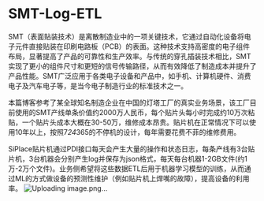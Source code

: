 # SMT-Log-ETL

SMT（表面贴装技术）是离散制造业中的一项关键技术，它通过自动化设备将电子元件直接贴装在印刷电路板（PCB）的表面。这种技术支持高密度的电子组件布局，显著提高了产品的可靠性和生产效率。与传统的穿孔插装技术相比，SMT实现了更小的组件尺寸和更短的信号传输路径，从而有效降低了制造成本并提升了产品性能。SMT广泛应用于各类电子设备和产品中，如手机、计算机硬件、消费电子及汽车电子等，是当今电子制造行业的标准技术之一。

本篇博客参考了某全球知名制造企业在中国的灯塔工厂的真实业务场景，该工厂目前使用的SMT产线单条价值约2000万人民币，每个贴片头每小时完成约10万次粘贴，一个贴片头成本大概在30-50万，维修成本昂贵。贴片机在正常情况下可以使用10年以上，按照7*24*365的不停机的设计，每年需要花费不菲的维修费用。

SiPlace贴片机通过PDI接口每天会产生大量的操作和状态日志，每条产线有3台贴片机，3台机器会分别产生log并保存为json格式，每天每台机器1-2GB文件(约1万-2万个文件)。业务侧希望将这些数据ETL后用于机器学习模型的训练，从而通过ML的方式做设备的预测性维护（例如贴片机上焊嘴的故障），提高设备的利用率。
![Uploading image.png…]()
